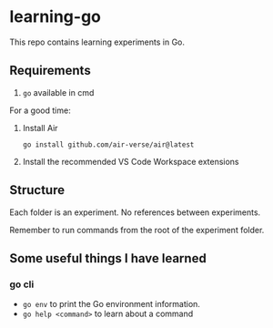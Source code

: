 # learning-go

This repo contains learning experiments in Go. 


## Requirements

1. `go` available in cmd

For a good time:

1. Install Air

    `go install github.com/air-verse/air@latest`

2. Install the recommended VS Code Workspace extensions

## Structure

Each folder is an experiment.  No references between experiments.

Remember to run commands from the root of the experiment folder.

## Some useful things I have learned

### go cli

*  `go env` to print the Go environment information.
* `go help <command>` to learn about a command